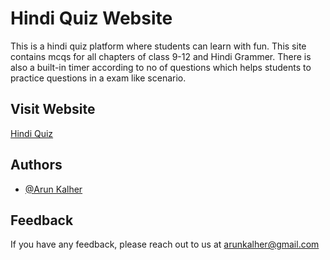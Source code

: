 
# Hindi Quiz Website

This is a hindi quiz platform where students can learn with fun. This site contains mcqs for all chapters of class 9-12 and Hindi Grammer. There is also a built-in timer according to no of questions which helps students to practice questions in a exam like scenario.



## Visit Website


[Hindi Quiz](https://kalher-hindi-quiz.netlify.app)

## Authors

- [@Arun Kalher](https://www.github.com/arunkalher)




## Feedback

If you have any feedback, please reach out to us at arunkalher@gmail.com

